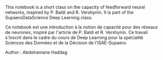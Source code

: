 This notebook is a short class on the capacity of feedforward neural networks, inspired by P. Baldi and R. Vershynin. It is part of the SupaeroDataScience Deep Learning class.

Ce notebook est une introduction à la notion de capacité pour des réseaux de neurones, inspiré par l'article de P. Baldi et R. Vershynin. Ce travail s'inscrit dans le cadre du cours de Deep Learning pour la spécialité Sciences des Données et de la Décision de l'ISAE-Supaero.

Author :
Abdelramane Haddag
